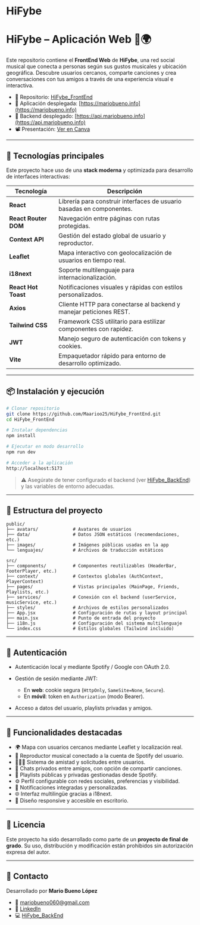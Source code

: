 # HiFybe
# HiFybe – Aplicación Web 🎷🌍

Este repositorio contiene el **FrontEnd Web** de **HiFybe**, una red social musical que conecta a personas según sus gustos musicales y ubicación geográfica. Descubre usuarios cercanos, comparte canciones y crea conversaciones con tus amigos a través de una experiencia visual e interactiva.

- 🔗 Repositorio: [HiFybe\_FrontEnd](https://github.com/Maarioo25/HiFybe_FrontEnd)
- 🚪 Aplicación desplegada: [https://mariobueno.info](https://mariobueno.info)
- 🚪 Backend desplegado: [https://api.mariobueno.info](https://api.mariobueno.info)
- 📽️ Presentación: [Ver en Canva](https://www.canva.com/design/DAGqML3KOHU/Gmd0HagvLIDl1Kx24MKn_w/view?utm_content=DAGqML3KOHU&utm_campaign=designshare&utm_medium=link2&utm_source=uniquelinks&utlId=haca5c05453)

---

## 🚀 Tecnologías principales

Este proyecto hace uso de una **stack moderna** y optimizada para desarrollo de interfaces interactivas:

| Tecnología           | Descripción                                                           |
| -------------------- | --------------------------------------------------------------------- |
| **React**            | Librería para construir interfaces de usuario basadas en componentes. |
| **React Router DOM** | Navegación entre páginas con rutas protegidas.                        |
| **Context API**      | Gestión del estado global de usuario y reproductor.                   |
| **Leaflet**          | Mapa interactivo con geolocalización de usuarios en tiempo real.      |
| **i18next**          | Soporte multilenguaje para internacionalización.                      |
| **React Hot Toast**  | Notificaciones visuales y rápidas con estilos personalizados.         |
| **Axios**            | Cliente HTTP para conectarse al backend y manejar peticiones REST.    |
| **Tailwind CSS**     | Framework CSS utilitario para estilizar componentes con rapidez.      |
| **JWT**              | Manejo seguro de autenticación con tokens y cookies.                  |
| **Vite**             | Empaquetador rápido para entorno de desarrollo optimizado.            |

---

## 📦 Instalación y ejecución

```bash
# Clonar repositorio
git clone https://github.com/Maarioo25/HiFybe_FrontEnd.git
cd HiFybe_FrontEnd

# Instalar dependencias
npm install

# Ejecutar en modo desarrollo
npm run dev

# Acceder a la aplicación
http://localhost:5173
```

> ⚠️ Asegúrate de tener configurado el backend (ver [HiFybe\_BackEnd](https://github.com/Maarioo25/HiFybe_BackEnd)) y las variables de entorno adecuadas.

---

## 📁 Estructura del proyecto

```
public/
├── avatars/             # Avatares de usuarios
├── data/                # Datos JSON estáticos (recomendaciones, etc.)
├── images/              # Imágenes públicas usadas en la app
└── lenguajes/           # Archivos de traducción estáticos

src/
├── components/          # Componentes reutilizables (HeaderBar, FooterPlayer, etc.)
├── context/             # Contextos globales (AuthContext, PlayerContext)
├── pages/               # Vistas principales (MainPage, Friends, Playlists, etc.)
├── services/            # Conexión con el backend (userService, musicService, etc.)
├── styles/              # Archivos de estilos personalizados
├── App.jsx              # Configuración de rutas y layout principal
├── main.jsx             # Punto de entrada del proyecto
├── i18n.js              # Configuración del sistema multilenguaje
└── index.css            # Estilos globales (Tailwind incluido)
```

---

## 🔐 Autenticación

* Autenticación local y mediante Spotify / Google con OAuth 2.0.
* Gestión de sesión mediante JWT:

  * En **web**: cookie segura (`HttpOnly`, `SameSite=None`, `Secure`).
  * En **móvil**: token en `Authorization` (modo Bearer).
* Acceso a datos del usuario, playlists privadas y amigos.

---

## 🗽️ Funcionalidades destacadas

* 🌍 Mapa con usuarios cercanos mediante Leaflet y localización real.
* 🎵 Reproductor musical conectado a la cuenta de Spotify del usuario.
* 🧑‍🤝‍🧑 Sistema de amistad y solicitudes entre usuarios.
* 💬 Chats privados entre amigos, con opción de compartir canciones.
* 📁 Playlists públicas y privadas gestionadas desde Spotify.
* ⚙️ Perfil configurable con redes sociales, preferencias y visibilidad.
* 🔔 Notificaciones integradas y personalizadas.
* 🌐 Interfaz multilingüe gracias a i18next.
* 📱 Diseño responsive y accesible en escritorio.

---

## 📜 Licencia

Este proyecto ha sido desarrollado como parte de un **proyecto de final de grado**. Su uso, distribución y modificación están prohibidos sin autorización expresa del autor.

---

## 🤝 Contacto

Desarrollado por **Mario Bueno López**

* 📧 [mariobueno060@gmail.com](mailto:mariobueno060@gmail.com)
* 🔗 [LinkedIn](https://www.linkedin.com/in/mario-bueno-l%C3%B3pez-a35181250/)
* 💻 [HiFybe\_BackEnd](https://github.com/Maarioo25/HiFybe_BackEnd)
